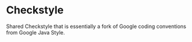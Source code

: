 # Checkstyle

Shared Checkstyle that is essentially a fork of Google coding conventions from 
Google Java Style.
